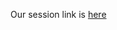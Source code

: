 Our session link is [here](https://www.notion.so/Week-7-Starting-a-JS-project-1-4b6b2df77f0b458f9e66ee7b2f056853?pvs=4)